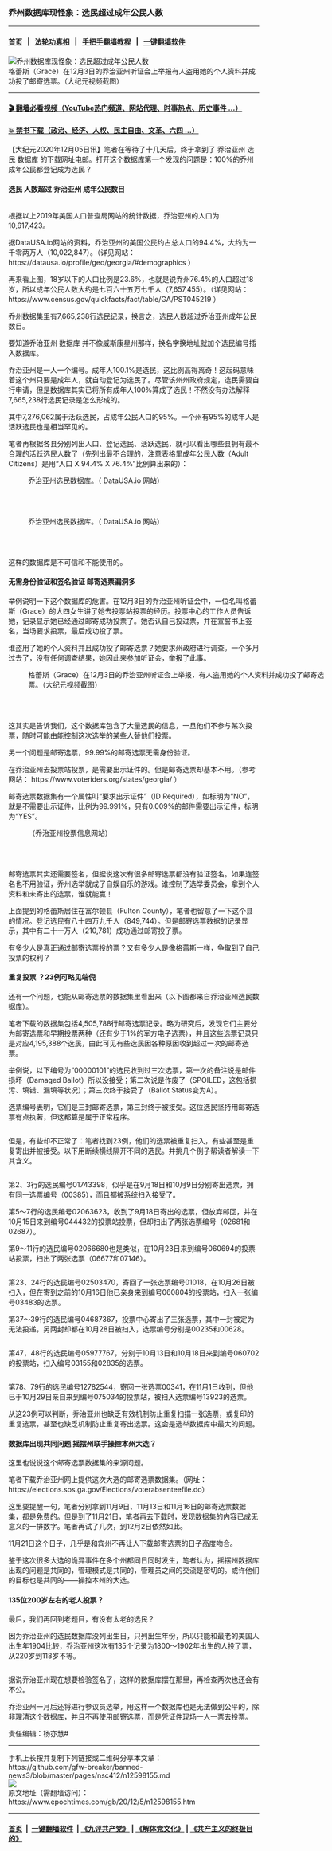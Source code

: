 ### 乔州数据库现怪象：选民超过成年公民人数
------------------------

#### [首页](https://github.com/gfw-breaker/banned-news3/blob/master/README.md) &nbsp;&nbsp;|&nbsp;&nbsp; [法轮功真相](https://github.com/begood0513/basic/blob/master/README.md)  &nbsp;&nbsp;|&nbsp;&nbsp; [手把手翻墙教程](https://github.com/gfw-breaker/guides/wiki)  &nbsp;&nbsp;|&nbsp;&nbsp; [一键翻墙软件](https://github.com/gfw-breaker/nogfw/blob/master/README.md)  



<div><img alt="乔州数据库现怪象：选民超过成年公民人数" class="attachment-djy_600_400 size-djy_600_400 wp-post-image" src="https://i.epochtimes.com/assets/uploads/2020/12/158bb3a3e5146a7f0c5d44d1f99dd2cc-600x400.jpg"/>
<div class="caption">
 格蕾斯（Grace）在12月3日的乔治亚州听证会上举报有人盗用她的个人资料并成功投了邮寄选票。（大纪元视频截图）
</div></div><hr/>

#### [ 🎬  翻墙必看视频（YouTube热门频道、网站代理、时事热点、历史事件 ...）](https://github.com/gfw-breaker/links/blob/master/banned.md)

#### [ 💥  禁书下载（政治、经济、人权、民主自由、文革、六四 ...）](https://github.com/gfw-breaker/books/blob/master/README.md)

<div><p>
 【大纪元2020年12月05日讯】笔者在等待了十几天后，终于拿到了
 <ok href="https://www.epochtimes.com/gb/tag/%E4%B9%94%E6%B2%BB%E4%BA%9A%E5%B7%9E.html">
  乔治亚州
 </ok>
 <ok href="https://www.epochtimes.com/gb/tag/%E9%80%89%E6%B0%91.html">
  选民
 </ok>
 <ok href="https://www.epochtimes.com/gb/tag/%E6%95%B0%E6%8D%AE%E5%BA%93.html">
  数据库
 </ok>
 的下载网址电邮。打开这个数据库第一个发现的问题是：100%的乔州成年公民都登记成为选民？
</p>
<h4>
 <ok href="https://www.epochtimes.com/gb/tag/%E9%80%89%E6%B0%91.html">
  选民
 </ok>
 人数超过
 <ok href="https://www.epochtimes.com/gb/tag/%E4%B9%94%E6%B2%BB%E4%BA%9A%E5%B7%9E.html">
  乔治亚州
 </ok>
 成年公民数目
</h4>
<p>
 <ok href="https://i.epochtimes.com/assets/uploads/2020/12/86c48d34d778768d34290a20573d54f2.jpg">
  <img alt="" class="aligncenter size-large wp-image-12598172" src="https://i.epochtimes.com/assets/uploads/2020/12/86c48d34d778768d34290a20573d54f2-600x362.jpg"/>
 </ok>
</p>
<p>
 根据以上2019年美国人口普查局网站的统计数据，乔治亚州的人口为10,617,423。
</p>
<p>
 据DataUSA.io网站的资料，乔治亚州的美国公民约占总人口的94.4%，大约为一千零两万人（10,022,847）。（详见网站：
 <ok href="https://datausa.io/profile/geo/georgia/#demographics">
  https://datausa.io/profile/geo/georgia/#demographics
 </ok>
 ）
</p>
<p>
 再来看上图，18岁以下的人口比例是23.6%，也就是说乔州76.4%的人口超过18岁，所以成年公民人数大约是七百六十五万七千人（7,657,455）。（详见网站：
 <ok href="https://www.census.gov/quickfacts/fact/table/GA/PST045219">
  https://www.census.gov/quickfacts/fact/table/GA/PST045219
 </ok>
 ）
</p>
<p>
 乔州数据集里有7,665,238行选民记录，换言之，选民人数超过乔治亚州成年公民数目。
</p>
<p>
 要知道乔治亚州
 <ok href="https://www.epochtimes.com/gb/tag/%E6%95%B0%E6%8D%AE%E5%BA%93.html">
  数据库
 </ok>
 并不像威斯康星州那样，换名字换地址就加个选民编号插入数据库。
</p>
<p>
 乔治亚州是一人一个编号。成年人100.1%是选民，这比例高得离奇！这起码意味着这个州只要是成年人，就自动登记为选民了。尽管该州州政府规定，选民需要自行申请，但是数据库其实已将所有成年人100%算成了选民！不然没有办法解释7,665,238行选民记录是怎么形成的。
</p>
<p>
 其中7,276,062属于活跃选民，占成年公民人口的95%。一个州有95%的成年人是活跃选民也是相当罕见的。
</p>
<p>
 笔者再根据各县分别列出人口、登记选民、活跃选民，就可以看出哪些县拥有最不合理的活跃选民人数了（先列出最不合理的，注意表格里成年公民人数（Adult Citizens）是用“人口 X 94.4% X 76.4%”比例算出来的）：
</p>
<figure class="wp-caption aligncenter" id="attachment_12598516" style="width: 600px">
 <ok href="https://i.epochtimes.com/assets/uploads/2020/12/1-3.png">
  <img alt="" class="size-large wp-image-12598516" src="https://i.epochtimes.com/assets/uploads/2020/12/1-3-600x299.png"/>
 </ok>
 <br/><figcaption class="wp-caption-text">
  乔治亚州选民数据库。（
  <ok href="http://datausa.io" rel="noopener noreferrer" target="_blank">
   DataUSA.io
  </ok>
  网站）
 </figcaption><br/>
</figure><br/>
<figure class="wp-caption aligncenter" id="attachment_12598517" style="width: 600px">
 <ok href="https://i.epochtimes.com/assets/uploads/2020/12/2-2.png">
  <img alt="" class="size-large wp-image-12598517" src="https://i.epochtimes.com/assets/uploads/2020/12/2-2-600x353.png"/>
 </ok>
 <br/><figcaption class="wp-caption-text">
  乔治亚州选民数据库。（
  <ok href="http://datausa.io" rel="noopener noreferrer" target="_blank">
   DataUSA.io
  </ok>
  网站）
 </figcaption><br/>
</figure><br/>
<p>
 这样的数据库是不可信和不能使用的。
</p>
<h4>
 无需身份验证和签名验证 邮寄选票漏洞多
</h4>
<p>
 举例说明一下这个数据库的危害。在12月3日的乔治亚州听证会中，一位名叫格蕾斯（Grace）的大四女生讲了她去投票站投票的经历。投票中心的工作人员告诉她，记录显示她已经通过邮寄成功投票了。她否认自己投过票，并在宣誓书上签名，当场要求投票，最后成功投了票。
</p>
<p>
 谁盗用了她的个人资料并且成功投了邮寄选票？她要求州政府进行调查。一个多月过去了，没有任何调查结果，她因此来参加听证会，举报了此事。
</p>
<figure class="wp-caption aligncenter" id="attachment_12598174" style="width: 600px">
 <ok href="https://i.epochtimes.com/assets/uploads/2020/12/158bb3a3e5146a7f0c5d44d1f99dd2cc.jpg">
  <img alt="" class="size-large wp-image-12598174" src="https://i.epochtimes.com/assets/uploads/2020/12/158bb3a3e5146a7f0c5d44d1f99dd2cc-600x337.jpg"/>
 </ok>
 <br/><figcaption class="wp-caption-text">
  格蕾斯（Grace）在12月3日的乔治亚州听证会上举报，有人盗用她的个人资料并成功投了邮寄选票。（大纪元视频截图）
 </figcaption><br/>
</figure><br/>
<p>
 这其实是告诉我们，这个数据库包含了大量选民的信息，一旦他们不参与某次投票，随时可能由能控制这次选举的某些人替他们投票。
</p>
<p>
 另一个问题是邮寄选票，99.99%的邮寄选票无需身份验证。
</p>
<p>
 在乔治亚州去投票站投票，是需要出示证件的。但是邮寄选票却基本不用。（参考网站：
 <ok href="https://www.voteriders.org/states/georgia/">
  https://www.voteriders.org/states/georgia/
 </ok>
 ）
</p>
<p>
 邮寄选票数据集有一个属性叫“要求出示证件”（ID Required），如标明为“NO”，就是不需要出示证件，比例为99.991%，只有0.009%的邮件需要出示证件，标明为“YES”。
</p>
<figure class="wp-caption aligncenter" id="attachment_12598185" style="width: 532px">
 <ok href="https://i.epochtimes.com/assets/uploads/2020/12/ddc8331a7f06aa56d6112e949e6369a7.png">
  <img alt="" class="size-full wp-image-12598185" src="https://i.epochtimes.com/assets/uploads/2020/12/ddc8331a7f06aa56d6112e949e6369a7.png"/>
 </ok>
 <br/><figcaption class="wp-caption-text">
  （乔治亚州投票信息网站）
 </figcaption><br/>
</figure><br/>
<p>
 邮寄选票其实还需要签名，但据说这次有很多邮寄选票都没有验证签名。如果连签名也不用验证，乔州选举就成了自娱自乐的游戏。谁控制了选举委员会，拿到个人资料和未寄出的选票，谁就能赢！
</p>
<p>
 上面提到的格蕾斯居住在富尔顿县（Fulton County），笔者也留意了一下这个县的情况。登记选民有八十四万九千人（849,744）。但是邮寄选票数据的记录显示，其中有二十一万人（210,781）成功通过邮寄投了票。
</p>
<p>
 有多少人是真正通过邮寄选票投的票？又有多少人是像格蕾斯一样，争取到了自己投票的权利？
</p>
<h4>
 <ok href="https://www.epochtimes.com/gb/tag/%E9%87%8D%E5%A4%8D%E6%8A%95%E7%A5%A8.html">
  重复投票
 </ok>
 ？23例可略见端倪
</h4>
<p>
 还有一个问题，也能从邮寄选票的数据集里看出来（以下图都来自乔治亚州选民数据库）。
</p>
<p>
 笔者下载的数据集包括4,505,788行邮寄选票记录。略为研究后，发现它们主要分为邮寄选票和早期投票两种（还有少于1%的军方电子选票），并且这些选票记录只是对应4,195,388个选民，由此可见有些选民因各种原因收到超过一次的邮寄选票。
</p>
<p>
 举例说，以下编号为“00000101”的选民收到过三次选票，第一次的备注说是邮件损坏（Damaged Ballot）所以没接受；第二次说是作废了（SPOILED，这包括损污、填错、漏填等状况）；第三次终于接受了（Ballot Status变为A）。
</p>
<p>
 选票编号表明，它们是三封邮寄选票，第三封终于被接受。这位选民坚持用邮寄选票有点执著，但这都算是属于正常程序。
</p>
<p>
 <ok href="https://i.epochtimes.com/assets/uploads/2020/12/2aa6074bd42bb2770e5e7090abcf916a.png">
  <img alt="" class="aligncenter size-large wp-image-12598186" src="https://i.epochtimes.com/assets/uploads/2020/12/2aa6074bd42bb2770e5e7090abcf916a-600x79.png"/>
 </ok>
</p>
<p>
 但是，有些却不正常了：笔者找到23例，他们的选票被重复扫入，有些甚至是重复寄出并被接受。以下用断续横线隔开不同的选民。并挑几个例子帮读者解读一下其含义。
</p>
<p>
 <ok href="https://i.epochtimes.com/assets/uploads/2020/12/6d32b655d6687c36b38cae8a70f0c1ea.jpg">
  <img alt="" class="aligncenter size-large wp-image-12598187" src="https://i.epochtimes.com/assets/uploads/2020/12/6d32b655d6687c36b38cae8a70f0c1ea-600x401.jpg"/>
 </ok>
</p>
<p>
 第2、3行的选民编号01743398，似乎是在9月18日和10月9日分别寄出选票，拥有同一选票编号（00385），而且都被系统扫入接受了。
</p>
<p>
 第5～7行的选民编号02063623，收到了9月18日寄出的选票，但放弃邮回，并在10月15日来到编号044432的投票站投票，但却扫出了两张选票编号（02681和02687）。
</p>
<p>
 第9～11行的选民编号02066680也是类似，在10月23日来到编号060694的投票站投票，扫出了两张选票（06677和07146）。
</p>
<p>
 <ok href="https://i.epochtimes.com/assets/uploads/2020/12/40d66a9e0b0e810a1ad942808a2ce7e9.jpg">
  <img alt="" class="aligncenter size-large wp-image-12598198" src="https://i.epochtimes.com/assets/uploads/2020/12/40d66a9e0b0e810a1ad942808a2ce7e9-600x401.jpg"/>
 </ok>
</p>
<p>
 第23、24行的选民编号02503470，寄回了一张选票编号01018，在10月26日被扫入，但在寄到之前的10月16日他已亲身来到编号060804的投票站，扫入一张编号03483的选票。
</p>
<p>
 第37～39行的选民编号04687367，投票中心寄出了三张选票，其中一封被定为无法投递，另两封却都在10月28日被扫入，选票编号分别是00235和00628。
</p>
<p>
 <ok href="https://i.epochtimes.com/assets/uploads/2020/12/e3717d44a003a728d11072374bb8d9ee.png">
  <img alt="" class="aligncenter size-large wp-image-12598200" src="https://i.epochtimes.com/assets/uploads/2020/12/e3717d44a003a728d11072374bb8d9ee-600x393.png"/>
 </ok>
</p>
<p>
 第47，48行的选民编号05977767，分别于10月13日和10月18日来到编号060702的投票站，扫入编号03155和02835的选票。
</p>
<p>
 <ok href="https://i.epochtimes.com/assets/uploads/2020/12/1fe6b737ed1a3eb05035a9019f7ce9fb.jpg">
  <img alt="" class="aligncenter size-large wp-image-12598201" src="https://i.epochtimes.com/assets/uploads/2020/12/1fe6b737ed1a3eb05035a9019f7ce9fb-600x399.jpg"/>
 </ok>
</p>
<p>
 第78、79行的选民编号12782544，寄回一张选票00341，在11月1日收到，但他已于10月29日亲自来到编号075034的投票站，被扫入选票编号13923的选票。
</p>
<p>
 从这23例可以判断，乔治亚州也缺乏有效机制防止重复扫描一张选票，或复印的重复选票，甚至也缺乏机制防止重复寄出选票。这会是选举数据库中最大的问题。
</p>
<h4>
 数据库出现共同问题 摇摆州联手操控本州大选？
</h4>
<p>
 这里也说说这个邮寄选票数据集的来源问题。
</p>
<p>
 笔者下载乔治亚州网上提供这次大选的邮寄选票数据集。（网址：https://elections.sos.ga.gov/Elections/voterabsenteefile.do）
</p>
<p>
 这里要提醒一句，笔者分别拿到11月9日、11月13日和11月16日的邮寄选票数据集，都是免费的。但是到了11月21日，笔者再去下载时，发现数据集的内容已成无意义的一排数字。笔者再试了几次，到12月2日依然如此。
</p>
<p>
 11月21日这个日子，几乎是和宾州不再让人下载邮寄选票的日子高度吻合。
</p>
<p>
 鉴于这次很多大选的诡异事件在多个州都同日同时发生，笔者认为，摇摆州数据库出现的问题是共同的，管理模式是共同的，管理员之间的交流是密切的。或许他们的目标也是共同的——操控本州的大选。
</p>
<h4>
 135位200岁左右的老人投票？
</h4>
<p>
 最后，我们再回到老题目，有没有太老的选民？
</p>
<p>
 因为乔治亚州的选民数据库没列出生日，只列出生年份，所以只能和最老的美国人出生年1904比较，乔治亚州这次有135个记录为1800～1902年出生的人投了票，从220岁到118岁不等。
</p>
<p>
 <ok href="https://i.epochtimes.com/assets/uploads/2020/12/3be8081c43b58513aeb1e6940547aa25.jpg">
  <img alt="" class="aligncenter size-full wp-image-12598203" src="https://i.epochtimes.com/assets/uploads/2020/12/3be8081c43b58513aeb1e6940547aa25.jpg"/>
 </ok>
</p>
<p>
 据说乔治亚州现在想要检验签名了，这样的数据库摆在那里，再检查两次也还会有不公。
</p>
<p>
 乔治亚州一月后还将进行参议员选举，用这样一个数据库也是无法做到公平的，除非理清这个数据库，并且不再使用邮寄选票，而是凭证件现场一人一票去投票。
</p>
<p>
 责任编辑：杨亦慧#
</p>
</div>
<hr/>
手机上长按并复制下列链接或二维码分享本文章：<br/>
https://github.com/gfw-breaker/banned-news3/blob/master/pages/nsc412/n12598155.md <br/>
<a href='https://github.com/gfw-breaker/banned-news3/blob/master/pages/nsc412/n12598155.md'><img src='https://github.com/gfw-breaker/banned-news3/blob/master/pages/nsc412/n12598155.md.png'/></a> <br/>
原文地址（需翻墙访问）：https://www.epochtimes.com/gb/20/12/5/n12598155.htm


------------------------
#### [首页](https://github.com/gfw-breaker/banned-news3/blob/master/README.md) &nbsp;|&nbsp; [一键翻墙软件](https://github.com/gfw-breaker/nogfw/blob/master/README.md) &nbsp;| [《九评共产党》](https://github.com/gfw-breaker/9ping.md/blob/master/README.md#九评之一评共产党是什么) | [《解体党文化》](https://github.com/gfw-breaker/jtdwh.md/blob/master/README.md) | [《共产主义的终极目的》](https://github.com/gfw-breaker/gczydzjmd.md/blob/master/README.md)


<img src='http://gfw-breaker.win/banned-news3/pages/nsc412/n12598155.md' width='0px' height='0px'/>